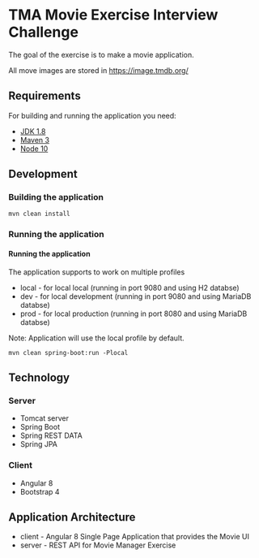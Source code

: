 # TMA Movie Exercise Interview Challenge

The goal of the exercise is to make a movie application.

All move images are stored in https://image.tmdb.org/

## Requirements

For building and running the application you need:

- [JDK 1.8](http://www.oracle.com/technetwork/java/javase/downloads/jdk8-downloads-2133151.html)
- [Maven 3](https://maven.apache.org)
- [Node 10](https://nodejs.org/en/)

## Development

### Building the application

```shell
mvn clean install
```

### Running the application
#### Running the application 

The application supports to work on multiple profiles
- local - for local local (running in port 9080 and using H2 databse)
- dev - for local development (running in port 9080 and using MariaDB databse)
- prod - for local production (running in port 8080 and using MariaDB databse)

Note: Application will use the local profile by default.

```shell
mvn clean spring-boot:run -Plocal
```

## Technology 
### Server
+ Tomcat server
+ Spring Boot
+ Spring REST DATA
+ Spring JPA

### Client
+ Angular 8
+ Bootstrap 4

## Application Architecture
- client - Angular 8 Single Page Application that provides the Movie UI
- server - REST API for Movie Manager Exercise
